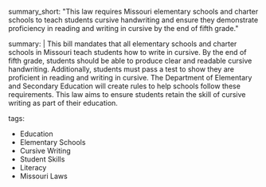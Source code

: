 summary_short: "This law requires Missouri elementary schools and charter schools to teach students cursive handwriting and ensure they demonstrate proficiency in reading and writing in cursive by the end of fifth grade."

summary: |
  This bill mandates that all elementary schools and charter schools in Missouri teach students how to write in cursive. By the end of fifth grade, students should be able to produce clear and readable cursive handwriting. Additionally, students must pass a test to show they are proficient in reading and writing in cursive. The Department of Elementary and Secondary Education will create rules to help schools follow these requirements. This law aims to ensure students retain the skill of cursive writing as part of their education.

tags:
  - Education
  - Elementary Schools
  - Cursive Writing
  - Student Skills
  - Literacy
  - Missouri Laws
